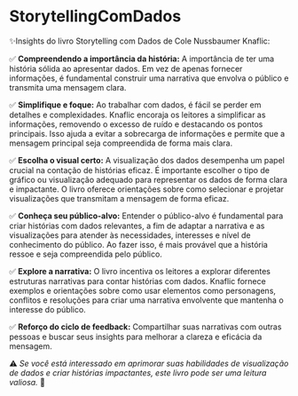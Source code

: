 # StorytellingComDados
✨Insights do livro Storytelling com Dados de Cole Nussbaumer Knaflic:

✅ <strong>Compreendendo a importância da história:</strong> A importância de ter uma história sólida ao apresentar dados. Em vez de apenas fornecer informações, é fundamental construir uma narrativa que envolva o público e transmita uma mensagem clara.

✅ <strong>Simplifique e foque:</strong> Ao trabalhar com dados, é fácil se perder em detalhes e complexidades. Knaflic encoraja os leitores a simplificar as informações, removendo o excesso de ruído e destacando os pontos principais. Isso ajuda a evitar a sobrecarga de informações e permite que a mensagem principal seja compreendida de forma mais clara.

✅ <strong>Escolha o visual certo:</strong> A visualização dos dados desempenha um papel crucial na contação de histórias eficaz. É importante escolher o tipo de gráfico ou visualização adequado para representar os dados de forma clara e impactante. O livro oferece orientações sobre como selecionar e projetar visualizações que transmitam a mensagem de forma eficaz.

✅ <strong>Conheça seu público-alvo:</strong> Entender o público-alvo é fundamental para criar histórias com dados relevantes, a fim de adaptar a narrativa e as visualizações para atender às necessidades, interesses e nível de conhecimento do público. Ao fazer isso, é mais provável que a história ressoe e seja compreendida pelo público.

✅ <strong>Explore a narrativa:</strong> O livro incentiva os leitores a explorar diferentes estruturas narrativas para contar histórias com dados. Knaflic fornece exemplos e orientações sobre como usar elementos como personagens, conflitos e resoluções para criar uma narrativa envolvente que mantenha o interesse do público.

✅ <strong>Reforço do ciclo de feedback:</strong> Compartilhar suas narrativas com outras pessoas e buscar seus insights para melhorar a clareza e eficácia da mensagem.

⚠ <i>Se você está interessado em aprimorar suas habilidades de visualização de dados e criar histórias impactantes, este livro pode ser uma leitura valiosa.</i> 💜
